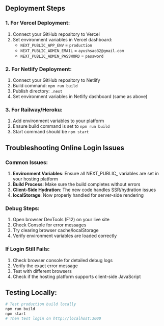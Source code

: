 

## Deployment Steps

### 1. For Vercel Deployment:
1. Connect your GitHub repository to Vercel
2. Set environment variables in Vercel dashboard:
   - `NEXT_PUBLIC_APP_ENV` = `production`
   - `NEXT_PUBLIC_ADMIN_EMAIL` = `ayushsao32@gmail.com`  
   - `NEXT_PUBLIC_ADMIN_PASSWORD` = `password`

### 2. For Netlify Deployment:
1. Connect your GitHub repository to Netlify
2. Build command: `npm run build`
3. Publish directory: `.next`
4. Set environment variables in Netlify dashboard (same as above)

### 3. For Railway/Heroku:
1. Add environment variables to your platform
2. Ensure build command is set to `npm run build`
3. Start command should be `npm start`

## Troubleshooting Online Login Issues

### Common Issues:
1. **Environment Variables**: Ensure all NEXT_PUBLIC_ variables are set in your hosting platform
2. **Build Process**: Make sure the build completes without errors
3. **Client-Side Hydration**: The new code handles SSR/hydration issues
4. **localStorage**: Now properly handled for server-side rendering

### Debug Steps:
1. Open browser DevTools (F12) on your live site
2. Check Console for error messages
3. Try clearing browser cache/localStorage
4. Verify environment variables are loaded correctly

### If Login Still Fails:
1. Check browser console for detailed debug logs
2. Verify the exact error message
3. Test with different browsers
4. Check if the hosting platform supports client-side JavaScript

## Testing Locally:
```bash
# Test production build locally
npm run build
npm start
# Then test login on http://localhost:3000
```